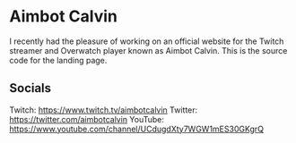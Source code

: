 # Aimbot Calvin
I recently had the pleasure of working on an official website for the Twitch streamer and Overwatch player known as Aimbot Calvin. This is the source code for the landing page.

## Socials
Twitch: https://www.twitch.tv/aimbotcalvin
Twitter: https://twitter.com/aimbotcalvin
YouTube: https://www.youtube.com/channel/UCdugdXty7WGW1mES30GKgrQ
